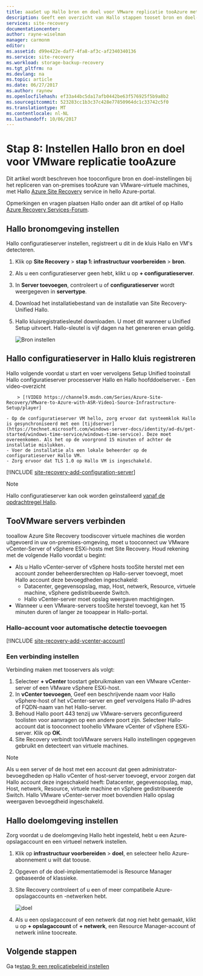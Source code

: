 ```yaml
---
title: aaaSet up Hallo bron en doel voor VMware replicatie tooAzure met Azure Site Recovery | Microsoft Docs
description: Geeft een overzicht van Hallo stappen tooset bron en doel-instellingen opgeven voor de replicatie van virtuele VMware-machines tooAzure opslag met Azure Site Recovery
services: site-recovery
documentationcenter: 
author: rayne-wiselman
manager: carmonm
editor: 
ms.assetid: d99e422e-daf7-4fa8-af3c-af2340340136
ms.service: site-recovery
ms.workload: storage-backup-recovery
ms.tgt_pltfrm: na
ms.devlang: na
ms.topic: article
ms.date: 06/27/2017
ms.author: raynew
ms.openlocfilehash: ef33a44bc5da17afb0442be63f576925f5b9a8b2
ms.sourcegitcommit: 523283cc1b3c37c428e77850964dc1c33742c5f0
ms.translationtype: MT
ms.contentlocale: nl-NL
ms.lasthandoff: 10/06/2017
---
```

# <a name="step-8-set-up-hello-source-and-target-for-vmware-replication-tooazure"></a>Stap 8: Instellen Hallo bron en doel voor VMware replicatie tooAzure

Dit artikel wordt beschreven hoe tooconfigure bron en doel-instellingen bij het repliceren van on-premises tooAzure van VMware-virtuele machines, met Hallo [Azure Site Recovery](site-recovery-overview.md) service in hello Azure-portal.

Opmerkingen en vragen plaatsen Hallo onder aan dit artikel of op Hallo [Azure Recovery Services-Forum](https://social.msdn.microsoft.com/forums/azure/home?forum=hypervrecovmgr).


## <a name="set-up-hello-source-environment"></a>Hallo bronomgeving instellen

Hallo configuratieserver instellen, registreert u dit in de kluis Hallo en VM's detecteren.

1. Klik op **Site Recovery** > **stap 1: infrastructuur voorbereiden** > **bron**.
2. Als u een configuratieserver geen hebt, klikt u op **+ configuratieserver**.
3. In **Server toevoegen**, controleert u of **configuratieserver** wordt weergegeven in **servertype**.
4. Download het installatiebestand van de installatie van Site Recovery-Unified Hallo.
5. Hallo kluisregistratiesleutel downloaden. U moet dit wanneer u Unified Setup uitvoert. Hallo-sleutel is vijf dagen na het genereren ervan geldig.

   ![Bron instellen](./media/vmware-walkthrough-source-target/set-source2.png)


## <a name="register-hello-configuration-server-in-hello-vault"></a>Hallo configuratieserver in Hallo kluis registreren

Hallo volgende voordat u start en voer vervolgens Setup Unified tooinstall Hallo configuratieserver processerver Hallo en Hallo hoofddoelserver.
    - Een video-overzicht

        > [!VIDEO https://channel9.msdn.com/Series/Azure-Site-Recovery/VMware-to-Azure-with-ASR-Video1-Source-Infrastructure-Setup/player]

    - Op de configuratieserver VM hello, zorg ervoor dat systeemklok Hallo is gesynchroniseerd met een [tijdserver](https://technet.microsoft.com/windows-server-docs/identity/ad-ds/get-started/windows-time-service/windows-time-service). Deze moet overeenkomen. Als het op de voorgrond 15 minuten of achter de installatie mislukken.
    - Voer de installatie als een lokale beheerder op de configuratieserver Hallo VM.
    - Zorg ervoor dat TLS 1.0 op Hallo VM is ingeschakeld.


[!INCLUDE [site-recovery-add-configuration-server](../../includes/site-recovery-add-configuration-server.md)]

> [!NOTE]
> Hallo configuratieserver kan ook worden geïnstalleerd [vanaf de opdrachtregel Hallo](http://aka.ms/installconfigsrv).



## <a name="connect-toovmware-servers"></a>TooVMware servers verbinden

tooallow Azure Site Recovery toodiscover virtuele machines die worden uitgevoerd in uw on-premises-omgeving, moet u tooconnect uw VMware vCenter-Server of vSphere ESXi-hosts met Site Recovery. Houd rekening met de volgende Hallo voordat u begint:

- Als u Hallo vCenter-server of vSphere hosts tooSite herstel met een account zonder beheerdersrechten op Hallo-server toevoegt, moet Hallo account deze bevoegdheden ingeschakeld:
    - Datacenter, gegevensopslag, map, Host, netwerk, Resource, virtuele machine, vSphere gedistribueerde Switch.
    - Hallo vCenter-server moet opslag weergaven machtigingen.
- Wanneer u een VMware-servers tooSite herstel toevoegt, kan het 15 minuten duren of langer ze tooappear in Hallo-portal.

### <a name="add-hello-account-for-automatic-discovery"></a>Hallo-account voor automatische detectie toevoegen

[!INCLUDE [site-recovery-add-vcenter-account](../../includes/site-recovery-add-vcenter-account.md)]

### <a name="set-up-a-connection"></a>Een verbinding instellen

Verbinding maken met tooservers als volgt:

1. Selecteer **+ vCenter** toostart gebruikmaken van een VMware vCenter-server of een VMware vSphere ESXi-host.
2. In **vCenter toevoegen**, Geef een beschrijvende naam voor Hallo vSphere-host of het vCenter-server en geef vervolgens Hallo IP-adres of FQDN-naam van het Hallo-server.
3. Behoud Hallo poort 443 tenzij uw VMware-servers geconfigureerd toolisten voor aanvragen op een andere poort zijn. Selecteer Hallo-account dat is tooconnect toohello VMware vCenter of vSphere ESXi-server. Klik op **OK**.
4. Site Recovery verbindt tooVMware servers Hallo instellingen opgegeven gebruikt en detecteert van virtuele machines.

> [!NOTE]
> Als u een server of de host met een account dat geen administrator-bevoegdheden op Hallo vCenter of host-server toevoegt, ervoor zorgen dat Hallo account deze ingeschakeld heeft: Datacenter, gegevensopslag, map, Host, netwerk, Resource, virtuele machine en vSphere gedistribueerde Switch. Hallo VMware vCenter-server moet bovendien Hallo opslag weergaven bevoegdheid ingeschakeld.


## <a name="set-up-hello-target-environment"></a>Hallo doelomgeving instellen

Zorg voordat u de doelomgeving Hallo hebt ingesteld, hebt u een Azure-opslagaccount en een virtueel netwerk instellen.

1. Klik op **infrastructuur voorbereiden** > **doel**, en selecteer hello Azure-abonnement u wilt dat toouse.
2. Opgeven of de doel-implementatiemodel is Resource Manager gebaseerde of klassieke.
3. Site Recovery controleert of u een of meer compatibele Azure-opslagaccounts en -netwerken hebt.

   ![doel](./media/vmware-walkthrough-source-target/gs-target.png)
4. Als u een opslagaccount of een netwerk dat nog niet hebt gemaakt, klikt u op **+ opslagaccount** of **+ netwerk**, een Resource Manager-account of netwerk inline toocreate.

## <a name="next-steps"></a>Volgende stappen

Ga te[stap 9: een replicatiebeleid instellen](vmware-walkthrough-replication.md)
